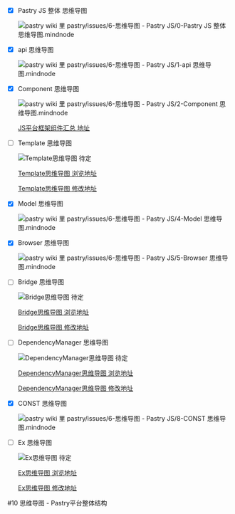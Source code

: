 * [x] Pastry JS 整体 思维导图

    ![pastry wiki 里 pastry/issues/6-思维导图 - Pastry JS/0-Pastry JS 整体 思维导图.mindnode](https://pastryteam.github.io/pastry/issues/0-images/6/6-0.png)
    
* [x] api 思维导图

    ![pastry wiki 里 pastry/issues/6-思维导图 - Pastry JS/1-api 思维导图.mindnode](https://pastryteam.github.io/pastry/issues/0-images/6/6-1.png)
    
* [x] Component 思维导图

    ![pastry wiki 里 pastry/issues/6-思维导图 - Pastry JS/2-Component 思维导图.mindnode](https://pastryteam.github.io/pastry/issues/0-images/6/6-2.png)
    
    [JS平台框架组件汇总 地址](https://pastryteam.github.io/pastry/#!plugins/plugins.md)

* [ ] Template 思维导图

    ![Template思维导图 待定][net_template]
    
    [Template思维导图 浏览地址][net_template_read]
    
    [Template思维导图 修改地址][net_template_update]

* [x] Model 思维导图

    ![pastry wiki 里 pastry/issues/6-思维导图 - Pastry JS/4-Model 思维导图.mindnode](https://pastryteam.github.io/pastry/issues/0-images/6/6-4.png)

* [x] Browser 思维导图

    ![pastry wiki 里 pastry/issues/6-思维导图 - Pastry JS/5-Browser 思维导图.mindnode](https://pastryteam.github.io/pastry/issues/0-images/6/6-5.png)

* [ ] Bridge 思维导图

    ![Bridge思维导图 待定][net_bridge]
    
    [Bridge思维导图 浏览地址][net_bridge_read]
    
    [Bridge思维导图 修改地址][net_bridge_update]

* [ ] DependencyManager 思维导图

    ![DependencyManager思维导图 待定][net_dependencyManager]
    
    [DependencyManager思维导图 浏览地址][net_dependencyManager_read]
    
    [DependencyManager思维导图 修改地址][net_dependencyManager_update]

* [x] CONST 思维导图

    ![pastry wiki 里 pastry/issues/6-思维导图 - Pastry JS/8-CONST 思维导图.mindnode](https://pastryteam.github.io/pastry/issues/0-images/6/6-8.png)

* [ ] Ex 思维导图

    ![Ex思维导图 待定][net_ex]
    
    [Ex思维导图 浏览地址][net_ex_read]
    
    [Ex思维导图 修改地址][net_ex_update]

#10 思维导图 - Pastry平台整体结构

[net_template]: #
[net_template_read]: #
[net_template_update]: #

[net_bridge]: #
[net_bridge_read]: #
[net_bridge_update]: #

[net_dependencyManager]: #
[net_dependencyManager_read]: #
[net_dependencyManager_update]: #
    
[net_ex]: #
[net_ex_read]: #
[net_ex_update]: #

